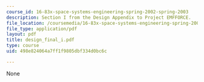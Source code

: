 ```yaml
---
course_id: 16-83x-space-systems-engineering-spring-2002-spring-2003
description: Section I from the Design Appendix to Project EMFFORCE.
file_location: /coursemedia/16-83x-space-systems-engineering-spring-2002-spring-2003/498e824064a7ff1f9805dbf334d0bc6c_design_final_i.pdf
file_type: application/pdf
layout: pdf
title: design_final_i.pdf
type: course
uid: 498e824064a7ff1f9805dbf334d0bc6c

---
```

None